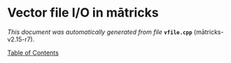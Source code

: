 
# Vector file I/O in mātricks
_This document was automatically generated from file_ **`vfile.cpp`** (mātricks-v2.15-r7).


[Table of Contents](README.md)

